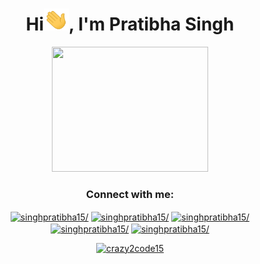 
<h1 align="center">Hi<img src="https://raw.githubusercontent.com/ABSphreak/ABSphreak/master/gifs/Hi.gif" width="40" height="35" />, I'm Pratibha Singh</h1>

<p align="center">
<img src="https://cdn.dribbble.com/users/542979/screenshots/3000076/sarah-working-on-computer.gif" width="250" height="200" />
</p>

<h3 align="center">Connect with me:</h3>

<p align="center">
<a href="singhpratibha433@gmail.com" target="blank"><img align="center" src="https://news.wirefly.com/sites/phonedog.com/files/styles/blog_entry/public/blog/main_image/2020/10/gmail-new-icon-2.jpg?itok=McR8B1ny" alt="singhpratibha15/" height="30" width="40" /></a>
<a href="https://github.com/Crazy2code15" target="blank"><img align="center" src="https://cdn4.iconfinder.com/data/icons/iconsimple-logotypes/512/github-512.png" alt="singhpratibha15/" height="30" width="40" /></a>
<a href="https://www.linkedin.com/in/singhpratibha15/" target="blank"><img align="center" src="https://upload.wikimedia.org/wikipedia/commons/thumb/e/e9/Linkedin_icon.svg/1024px-Linkedin_icon.svg.png" alt="singhpratibha15/" height="30" width="40" /></a>
<a href="https://medium.com/@singhpratibha433" target="blank"><img align="center" src="https://cdn.onlinewebfonts.com/svg/img_256332.png" alt="singhpratibha15/" height="30" width="40" /></a>
<a href="https://www.kaggle.com/crazy2code15" target="blank"><img align="center" src="https://cdn3.iconfinder.com/data/icons/logos-and-brands-adobe/512/189_Kaggle-512.png" alt="singhpratibha15/" height="30" width="40" /></a>
</p>
<p align="center"><a href="https://twitter.com/crazy2code15" target="blank"><img src="https://img.shields.io/twitter/follow/crazy2code15?logo=twitter&style=for-the-badge" alt="crazy2code15" /></a></p>
